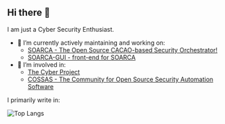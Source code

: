 ## Hi there 👋

I am just a Cyber Security Enthusiast. 

- 🔭 I’m currently actively maintaining and working on:
  - [SOARCA - The Open Source CACAO-based Security Orchestrator! ](https://github.com/COSSAS/SOARCA)
  - [SOARCA-GUI - front-end for SOARCA](https://github.com/COSSAS/SOARCA-GUI)
- 👯 I’m involved in:
  -  [The Cyber Project](https://github.com/thecyberproject)
  -  [COSSAS - The Community for Open Source Security Automation Software](https://github.com/COSSAS)


I primarily write in:

![Top Langs](https://github-readme-stats.vercel.app/api/top-langs/?username=RabbITCybErSeC&hide_progress=true&theme=radical)


